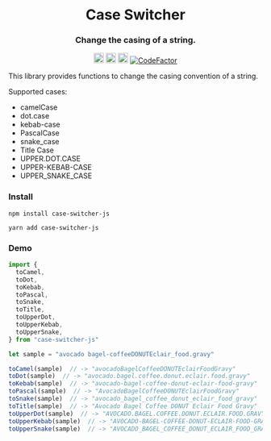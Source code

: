 <!--suppress HtmlDeprecatedAttribute -->
<div align=center>
<!-- Title: -->
  <h1>Case Switcher</h1>
  <h3>Change the casing of a string.</h3>
<!-- Labels: -->
  <!-- First row: -->
  <img src="https://img.shields.io/badge/license-MIT-green"
   height="20"
   alt="License: MIT">
  <img src="https://img.shields.io/npm/v/case-switcher-js"
   height="20"
   alt="npm version">
  <img src="https://img.shields.io/badge/coverage-100%25-success"
   height="20"
   alt="Code Coverage">
  <a href="https://www.codefactor.io/repository/github/matthew-burkard/case-switcher-js">
    <img
     src="https://www.codefactor.io/repository/github/matthew-burkard/case-switcher-js/badge"
     alt="CodeFactor" />
  </a>
</div>

This library provides functions to change the casing convention of a string.

Supported cases:

- camelCase
- dot.case
- kebab-case
- PascalCase
- snake_case
- Title Case
- UPPER.DOT.CASE
- UPPER-KEBAB-CASE
- UPPER_SNAKE_CASE

### Install

```shell
npm install case-switcher-js
```

```shell
yarn add case-switcher-js
```

### Demo

```javascript
import {
  toCamel,
  toDot,
  toKebab,
  toPascal,
  toSnake,
  toTitle,
  toUpperDot,
  toUpperKebab,
  toUpperSnake,
} from "case-switcher-js"

let sample = "avocado bagel-coffeeDONUTEclair_food.gravy"

toCamel(sample)  // -> "avocadoBagelCoffeeDONUTEclairFoodGravy"
toDot(sample)  // -> "avocado.bagel.coffee.donut.eclair.food.gravy"
toKebab(sample)  // -> "avocado-bagel-coffee-donut-eclair-food-gravy"
toPascal(sample)  // -> "AvocadoBagelCoffeeDONUTEclairFoodGravy"
toSnake(sample)  // -> "avocado_bagel_coffee_donut_eclair_food_gravy"
toTitle(sample)  // -> "Avocado Bagel Coffee DONUT Eclair Food Gravy"
toUpperDot(sample)  // -> "AVOCADO.BAGEL.COFFEE.DONUT.ECLAIR.FOOD.GRAVY"
toUpperKebab(sample)  // -> "AVOCADO-BAGEL-COFFEE-DONUT-ECLAIR-FOOD-GRAVY"
toUpperSnake(sample)  // -> "AVOCADO_BAGEL_COFFEE_DONUT_ECLAIR_FOOD_GRAVY"
```
